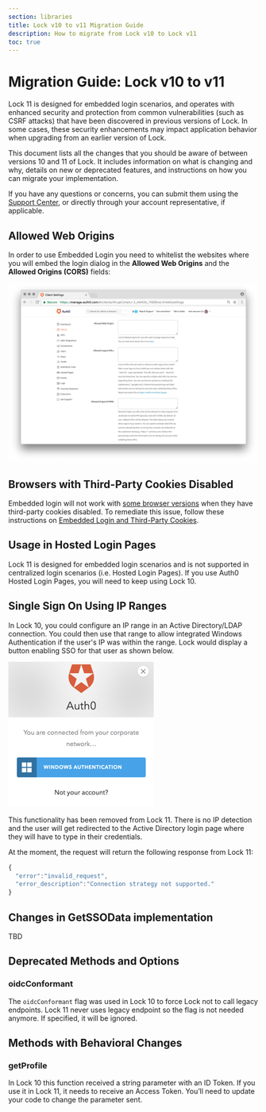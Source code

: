 ```yaml
---
section: libraries
title: Lock v10 to v11 Migration Guide
description: How to migrate from Lock v10 to Lock v11
toc: true
---
```

# Migration Guide: Lock v10 to v11

Lock 11 is designed for embedded login scenarios, and operates with enhanced security and protection from common vulnerabilities (such as CSRF attacks) that have been discovered in previous versions of Lock. In some cases, these security enhancements may impact application behavior when upgrading from an earlier version of Lock. 

This document lists all the changes that you should be aware of between versions 10 and 11 of Lock. It includes information on what is changing and why, details on new or deprecated features, and instructions on how you can migrate your implementation.

If you have any questions or concerns, you can submit them using the [Support Center](${env.DOMAIN_URL_SUPPORT}), or directly through your account representative, if applicable. 

## Allowed Web Origins

In order to use Embedded Login you need to whitelist the websites where you will embed the login dialog in the  **Allowed Web Origins** and the **Allowed Origins (CORS)** fields:

![Allowed Web Origins](/media/articles/libraries/lock/allowed-origins.png)

## Browsers with Third-Party Cookies Disabled

Embedded login will not work with [some browser versions](/cross-origin-authentication#browser-testing-matrix) when they have third-party cookies disabled. To remediate this issue, follow these instructions on [Embedded Login and Third-Party Cookies]().

## Usage in Hosted Login Pages

Lock 11 is designed for embedded login scenarios and is not supported in centralized login scenarios (i.e. Hosted Login Pages). If you use Auth0 Hosted Login Pages, you will need to keep using Lock 10.

## Single Sign On Using IP Ranges

In Lock 10, you could configure an IP range in an Active Directory/LDAP connection. You could then use that range to allow integrated Windows Authentication if the user's IP was within the range. Lock would display a button enabling SSO for that user as shown below.

![SSO With Lock 10 and Windows IP Ranges](/media/articles/libraries/lock/lock-11-windows-authentication.png)

This functionality has been removed from Lock 11. There is no IP detection and the user will get redirected to the Active Directory login page where they will have to type in their credentials.

At the moment, the request will return the following response from Lock 11:

```js
{
  "error":"invalid_request",
  "error_description":"Connection strategy not supported."
}
```

## Changes in GetSSOData implementation

TBD

## Deprecated Methods and Options

### oidcConformant

The `oidcConformant` flag was used in Lock 10 to force Lock not to call legacy endpoints. Lock 11 never uses legacy endpoint so the flag is not needed anymore. If specified, it will be ignored.

## Methods with Behavioral Changes

### getProfile

In Lock 10 this function received a string parameter with an ID Token. If you use it in Lock 11, it needs to receive an Access Token. You’ll need to update your code to change the parameter sent.
